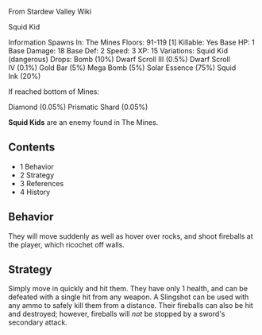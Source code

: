 From Stardew Valley Wiki

Squid Kid

Information Spawns In: The Mines Floors: 91-119 \[1] Killable: Yes Base HP: 1 Base Damage: 18 Base Def: 2 Speed: 3 XP: 15 Variations: Squid Kid (dangerous) Drops: Bomb (10%) Dwarf Scroll III (0.5%) Dwarf Scroll IV (0.1%) Gold Bar (5%) Mega Bomb (5%) Solar Essence (75%) Squid Ink (20%)

If reached bottom of Mines:

Diamond (0.05%) Prismatic Shard (0.05%)

**Squid Kids** are an enemy found in The Mines.

## Contents

- 1 Behavior
- 2 Strategy
- 3 References
- 4 History

## Behavior

They will move suddenly as well as hover over rocks, and shoot fireballs at the player, which ricochet off walls.

## Strategy

Simply move in quickly and hit them. They have only 1 health, and can be defeated with a single hit from any weapon. A Slingshot can be used with any ammo to safely kill them from a distance. Their fireballs can also be hit and destroyed; however, fireballs will *not* be stopped by a sword's secondary attack.